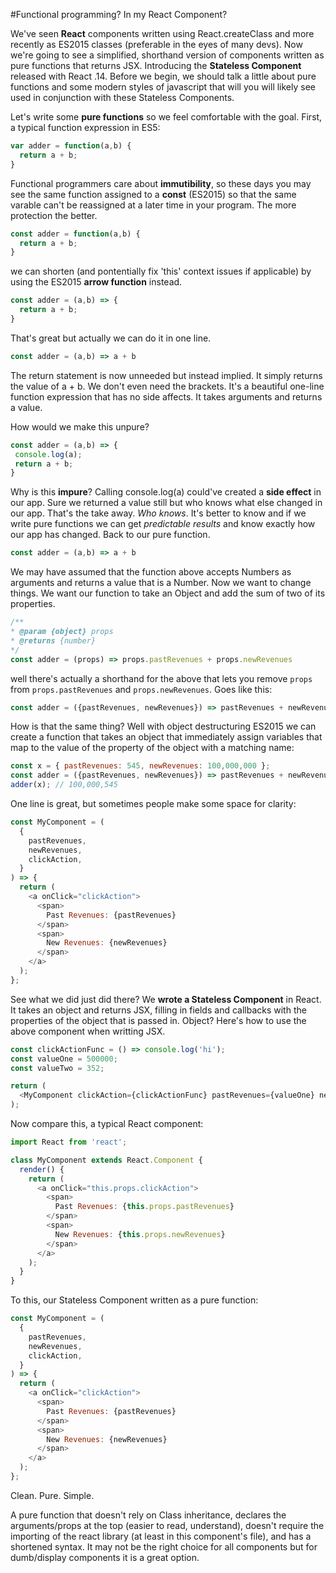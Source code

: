 #Functional programming? In my React Component?

We've seen __React__ components written using React.createClass and more recently as ES2015 classes (preferable in the eyes of many devs). Now we're going to see a simplified, shorthand version of components written as pure functions that returns JSX. Introducing the __Stateless Component__ released with React .14. Before we begin, we should talk a little about pure functions and some modern styles of javascript that will you will likely see used in conjunction with these Stateless Components.

Let's write some __pure functions__ so we feel comfortable with the goal. First, a typical function expression in ES5:
```javascript
var adder = function(a,b) {
  return a + b;
}
```

Functional programmers care about __immutibility__, so these days you may see the same function assigned to a __const__ (ES2015) so that the same varable can't be reassigned at a later time in your program. The more protection the better.

```javascript
const adder = function(a,b) {
  return a + b;
}
```

we can shorten (and pontentially fix 'this' context issues if applicable) by using the ES2015 __arrow function__ instead.

```javascript
const adder = (a,b) => {
  return a + b;
}
```

That's great but actually we can do it in one line.

```javascript
const adder = (a,b) => a + b
```

The return statement is now unneeded but instead implied. It simply returns the value of a + b. We don't even need the brackets. It's a beautiful one-line function expression that has no side affects. It takes arguments and returns a value.

How would we make this unpure?
```javascript
const adder = (a,b) => {
 console.log(a);
 return a + b;
}
```
Why is this __impure__? Calling console.log(a) could've created a __side effect__ in our app. Sure we returned a value still but who knows what else changed in our app. That's the take away. _Who knows_. It's better to know and if we write pure functions we can get _predictable results_ and know exactly how our app has changed. Back to our pure function.

```javascript
const adder = (a,b) => a + b
```

We may have assumed that the function above accepts Numbers as arguments and returns a value that is a Number. Now we want to change things. We want our function to take an Object and add the sum of two of its properties.

```javascript
/**
* @param {object} props
* @returns {number}
*/
const adder = (props) => props.pastRevenues + props.newRevenues
```

well there's actually a shorthand for the above that lets you remove `props` from `props.pastRevenues` and `props.newRevenues`. Goes like this:

```javascript
const adder = ({pastRevenues, newRevenues}) => pastRevenues + newRevenues
```

How is that the same thing? Well with object destructuring ES2015 we can create a function that takes an object that immediately assign variables that map to the value of the property of the object with a matching name:

```javascript
const x = { pastRevenues: 545, newRevenues: 100,000,000 };
const adder = ({pastRevenues, newRevenues}) => pastRevenues + newRevenues;
adder(x); // 100,000,545
```

One line is great, but sometimes people make some space for clarity:

```javascript
const MyComponent = (
  {
    pastRevenues,
    newRevenues,
    clickAction,
  }
) => {
  return (
    <a onClick="clickAction">
      <span>
        Past Revenues: {pastRevenues}
      </span>
      <span>
        New Revenues: {newRevenues}
      </span>
    </a>
  );
};
```

See what we did just did there? We __wrote a Stateless Component__ in React. It takes an object and returns JSX, filling in fields and callbacks with the properties of the object that is passed in. Object? Here's how to use the above component when writting JSX.

```javascript
const clickActionFunc = () => console.log('hi');
const valueOne = 500000;
const valueTwo = 352;

return (
  <MyComponent clickAction={clickActionFunc} pastRevenues={valueOne} newRevenues={valueTwo} />
);
```

Now compare this, a typical React component:

```javascript
import React from 'react';

class MyComponent extends React.Component {
  render() {
    return (
      <a onClick="this.props.clickAction">
        <span>
          Past Revenues: {this.props.pastRevenues}
        </span>
        <span>
          New Revenues: {this.props.newRevenues}
        </span>
      </a>
    );
  }
}
```

To this, our Stateless Component written as a pure function:

```javascript
const MyComponent = (
  {
    pastRevenues,
    newRevenues,
    clickAction,
  }
) => {
  return (
    <a onClick="clickAction">
      <span>
        Past Revenues: {pastRevenues}
      </span>
      <span>
        New Revenues: {newRevenues}
      </span>
    </a>
  );
};
```

Clean. Pure. Simple.

A pure function that doesn't rely on Class inheritance, declares the arguments/props at the top (easier to read, understand), doesn't require the importing of the react library (at least in this component's file), and has a shortened syntax. It may not be the right choice for all components but for dumb/display components it is a great option.

